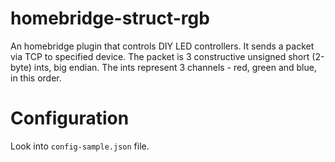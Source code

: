 # homebridge-struct-rgb

An homebridge plugin that controls DIY LED controllers.
It sends a packet via TCP to specified device. The packet is 3 constructive unsigned short (2-byte) ints, big endian. The ints represent 3 channels - red, green and blue, in this order.

# Configuration

Look into `config-sample.json` file.

